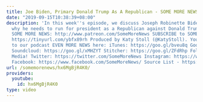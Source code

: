 ```yaml
---
title: Joe Biden, Primary Donald Trump As A Republican - SOME MORE NEWS
date: "2019-09-15T10:38:39+08:00"
description: 'In this week''s episode, we discuss Joseph Robinette Biden, Jr. and
  why he needs to run for president as a Republican against Donald Trump. Support
  SOME MORE NEWS: http://www.patreon.com/SomeMoreNews SUBSCRIBE to SOME MORE NEWS:
  https://tinyurl.com/ybfx89rh Produced by Katy Stoll (@KatyStoll). You can subscribe
  to our podcast EVEN MORE NEWS here: iTunes: https://goo.gl/bveu8q Google Play: https://goo.gl/zpnhN9
  Soundcloud: https://goo.gl/xMHZYT Stitcher: https://goo.gl/ZFdRhp Follow us on social
  Media! Twitter: https://twitter.com/SomeMoreNews Instagram: https://www.instagram.com/SomeMoreNews/
  Facebook: https://www.facebook.com/SomeMoreNews/ Source List - https://tinyurl.com/yxacsnr5'
url: /somemorenews/hx6MgBjR4K0/
providers:
  youtube:
    id: hx6MgBjR4K0
type: video
---
```

